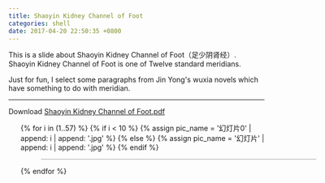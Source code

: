 ```yaml
---
title: Shaoyin Kidney Channel of Foot
categories: shell
date: 2017-04-20 22:50:35 +0800
---
```


This is a slide about Shaoyin Kidney Channel of Foot（足少阴肾经）. Shaoyin Kidney Channel of Foot is one of Twelve standard meridians.

Just for fun, I select some paragraphs from Jin Yong's wuxia novels which have something to do with meridian.

<!--shoreline-->
---

Download [Shaoyin Kidney Channel of Foot.pdf](/assets/pdf/kidney-channel/kidney-channel.pdf)

<ul>
	{% for i in (1..57) %}
		{% if i < 10 %}
			{% assign pic_name = '幻灯片0' | append: i | append: '.jpg' %}
		{% else %}
			{% assign pic_name = '幻灯片' | append: i | append: '.jpg' %}
		{% endif %}
		<figure style="width: 540px; border: 1px solid #ccc;" class="align-center">
	  		<img src="{{ site.url }}{{ site.baseurl }}/assets/pdf/kidney-channel/kidney-channel-of-foot/{{ pic_name }}" alt="" />
		</figure> 
	{% endfor %}
</ul>